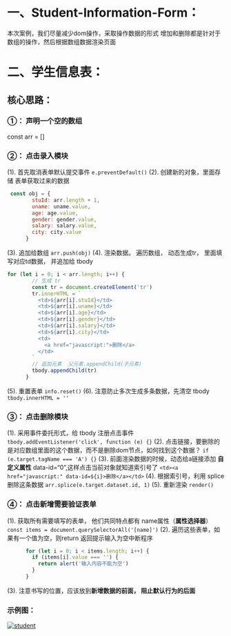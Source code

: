 # 一、Student-Information-Form：
本次案例，我们尽量减少dom操作，采取操作数据的形式 增加和删除都是针对于数组的操作，然后根据数组数据渲染页面
# 二、学生信息表：
## 核心思路：
### ①： 声明一个空的数组
const arr = []
### ②： 点击录入模块
(1). 首先取消表单默认提交事件
`e.preventDefault()`
(2). 创建新的对象，里面存储 表单获取过来的数据
```javascript
 const obj = {
        stuId: arr.length + 1,
        uname: uname.value,
        age: age.value,
        gender: gender.value,
        salary: salary.value,
        city: city.value
      }
```
(3). 追加给数组
`arr.push(obj)`
(4). 渲染数据。 遍历数组， 动态生成tr， 里面填写对应td数据， 并追加给 tbody
```javascript
for (let i = 0; i < arr.length; i++) {
        // 生成 tr 
        const tr = document.createElement('tr')
        tr.innerHTML = `
          <td>${arr[i].stuId}</td>
          <td>${arr[i].uname}</td>
          <td>${arr[i].age}</td>
          <td>${arr[i].gender}</td>
          <td>${arr[i].salary}</td>
          <td>${arr[i].city}</td>
          <td>
            <a href="javascript:">删除</a>
          </td>
        `
        // 追加元素  父元素.appendChild(子元素)
        tbody.appendChild(tr)
      }
```
(5). 重置表单
`info.reset()`
(6). 注意防止多次生成多条数据，先清空 tbody
`tbody.innerHTML = ''`

### ③： 点击删除模块
(1). 采用事件委托形式，给 tbody 注册点击事件
` tbody.addEventListener('click', function (e) {}`
(2). 点击链接，要删除的是对应数组里面的这个数据，而不是删除dom节点，如何找到这个数据？
`if (e.target.tagName === 'A') {}`
(3). 前面渲染数据的时候，动态给a链接添加 **自定义属性** data-id=“0”,这样点击当前对象就知道索引号了
`<td><a href="javascript:" data-id=${i}>删除</a></td>`
(4). 根据索引号，利用 splice 删除这条数据
`arr.splice(e.target.dataset.id, 1)`
(5). 重新渲染
`render()`
### ④： 点击新增需要验证表单
(1). 获取所有需要填写的表单， 他们共同特点都有 name属性（**属性选择器**）
`const items = document.querySelectorAll('[name]')`
(2). 遍历这些表单，如果有一个值为空，则return 返回提示输入为空中断程序
```javascript
      for (let i = 0; i < items.length; i++) {
        if (items[i].value === '') {
          return alert('输入内容不能为空')
        }
      }
```
(3). 注意书写的位置，应该放到**新增数据的前面， 阻止默认行为的后面**
### 示例图：
[![student](https://img.17carat.cn/2024/04/student.png "student")](https://img.17carat.cn/2024/04/student.png "student")

